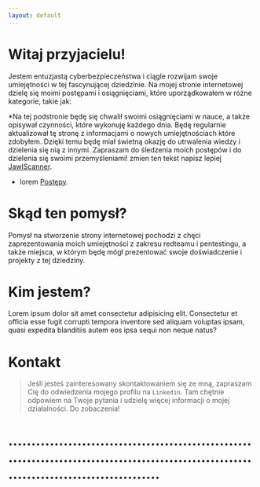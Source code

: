 ```yaml
---
layout: default
---
```


# Witaj przyjacielu!

Jestem entuzjastą cyberbezpieczeństwa i ciągle rozwijam swoje umiejętności w tej fascynującej dziedzinie. Na mojej stronie internetowej dzielę się moimi postępami i osiągnięciami, które uporządkowałem w różne kategorie, takie jak:

*Na tej podstronie będę się chwalił swoimi osiągnięciami w nauce, a także opisywał czynności, które wykonuję każdego dnia. Będę regularnie aktualizował tę stronę z informacjami o nowych umiejętnościach które zdobyłem. Dzięki temu będę miał świetną okazję do utrwalenia wiedzy i dzielenia się nią z innymi. Zapraszam do śledzenia moich postępów i do dzielenia się swoimi przemyśleniami! zmien ten tekst napisz lepiej
[JawlScanner](./jawlscanner.html).
* lorem
[Postępy](./notes.html).

# Skąd ten pomysł?

Pomysł na  stworzenie strony internetowej pochodzi z chęci zaprezentowania moich umiejętności z zakresu redteamu i pentestingu, a także miejsca, w którym będę mógł prezentować swoje doświadczenie i projekty z tej dziedziny. 

# Kim jestem?

Lorem ipsum dolor sit amet consectetur adipisicing elit. Consectetur et officia esse fugit corrupti tempora inventore sed aliquam voluptas ipsam, quasi expedita blanditiis autem eos ipsa sequi non neque natus?


# Kontakt

>Jeśli jesteś zainteresowany skontaktowaniem się ze mną, zapraszam Cię do odwiedzenia mojego profilu na `Linkedin`. Tam chętnie odpowiem na Twoje pytania i udzielę więcej informacji o mojej działalności. 
Do zobaczenia!


# ...........................................................................................................................................
